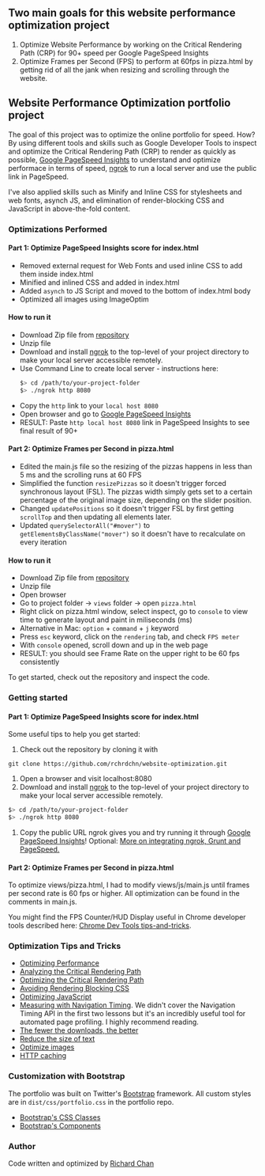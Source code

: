 ## Two main goals for this website performance optimization project

1) Optimize Website Performance by working on the Critical Rendering Path (CRP) for 90+ speed per Google PageSpeed Insights
2) Optimize Frames per Second (FPS) to perform at 60fps in pizza.html by getting rid of all the jank when resizing and scrolling through the website.

## Website Performance Optimization portfolio project

The goal of this project was to optimize the online portfolio for speed. How? By using different tools and skills such as Google Developer Tools to inspect and optimize the Critical Rendering Path (CRP) to render as quickly as possible, [Google PageSpeed Insights](https://developers.google.com/speed/pagespeed/insights/) to understand and optimize performace in terms of speed, [ngrok](https://ngrok.com/) to run a local server and use the public link in PageSpeed. 

I've also applied skills such as Minify and Inline CSS for stylesheets and web fonts, asynch JS, and elimination of render-blocking CSS and JavaScript in above-the-fold content.

### Optimizations Performed

#### Part 1: Optimize PageSpeed Insights score for index.html
* Removed external request for Web Fonts and used inline CSS to add them inside index.html
* Minified and inlined CSS and added in index.html
* Added `asynch` to JS Script and moved to the bottom of index.html body
* Optimized all images using ImageOptim
#### How to run it
* Download Zip file from [repository](https://github.com/rchrdchn/website-optimization)
* Unzip file
* Download and install [ngrok](https://ngrok.com/) to the top-level of your project directory to make your local server accessible remotely.
* Use Command Line to create local server - instructions here:
  ``` bash
  $> cd /path/to/your-project-folder
  $> ./ngrok http 8080
  ```
* Copy the `http` link to your `local host 8080`
* Open browser and go to [Google PageSpeed Insights](https://developers.google.com/speed/pagespeed/insights/)
* RESULT: Paste `http local host 8080` link in PageSpeed Insights to see final result of 90+

#### Part 2: Optimize Frames per Second in pizza.html
* Edited the main.js file so the resizing of the pizzas happens in less than 5 ms and the scrolling runs at 60 FPS
* Simplified the function `resizePizzas` so it doesn't trigger forced synchronous layout (FSL). The pizzas width simply gets set to a certain percentage of the original image size, depending on the slider position.
* Changed `updatePositions` so it doesn't trigger FSL by first getting `scrollTop` and then updating all elements later.
* Updated `querySelectorAll("#mover")` to `getElementsByClassName("mover")` so it doesn't have to recalculate on every iteration
#### How to run it
* Download Zip file from [repository](https://github.com/rchrdchn/website-optimization)
* Unzip file
* Open browser
* Go to project folder -> `views` folder -> open `pizza.html`
* Right click on pizza.html window, select inspect, go to `console` to view time to generate layout and paint in miliseconds (ms)
* Alternative in Mac: `option` + `command` + `j` keyword
* Press `esc` keyword, click on the `rendering` tab, and check `FPS meter`
* With `console` opened, scroll down and up in the web page
* RESULT: you should see Frame Rate on the upper right to be 60 fps consistently

To get started, check out the repository and inspect the code.

### Getting started

#### Part 1: Optimize PageSpeed Insights score for index.html

Some useful tips to help you get started:

1. Check out the repository by cloning it with

  ```git clone https://github.com/rchrdchn/website-optimization.git```

1. Open a browser and visit localhost:8080
1. Download and install [ngrok](https://ngrok.com/) to the top-level of your project directory to make your local server accessible remotely.

  ``` bash
  $> cd /path/to/your-project-folder
  $> ./ngrok http 8080
  ```

1. Copy the public URL ngrok gives you and try running it through [Google PageSpeed Insights](https://developers.google.com/speed/pagespeed/insights/)! Optional: [More on integrating ngrok, Grunt and PageSpeed.](http://www.jamescryer.com/2014/06/12/grunt-pagespeed-and-ngrok-locally-testing/)

#### Part 2: Optimize Frames per Second in pizza.html

To optimize views/pizza.html, I had to modify views/js/main.js until frames per second rate is 60 fps or higher. All optimization can be found in the comments in main.js. 

You might find the FPS Counter/HUD Display useful in Chrome developer tools described here: [Chrome Dev Tools tips-and-tricks](https://developer.chrome.com/devtools/docs/tips-and-tricks).

### Optimization Tips and Tricks
* [Optimizing Performance](https://developers.google.com/web/fundamentals/performance/ "web performance")
* [Analyzing the Critical Rendering Path](https://developers.google.com/web/fundamentals/performance/critical-rendering-path/analyzing-crp.html "analyzing crp")
* [Optimizing the Critical Rendering Path](https://developers.google.com/web/fundamentals/performance/critical-rendering-path/optimizing-critical-rendering-path.html "optimize the crp!")
* [Avoiding Rendering Blocking CSS](https://developers.google.com/web/fundamentals/performance/critical-rendering-path/render-blocking-css.html "render blocking css")
* [Optimizing JavaScript](https://developers.google.com/web/fundamentals/performance/critical-rendering-path/adding-interactivity-with-javascript.html "javascript")
* [Measuring with Navigation Timing](https://developers.google.com/web/fundamentals/performance/critical-rendering-path/measure-crp.html "nav timing api"). We didn't cover the Navigation Timing API in the first two lessons but it's an incredibly useful tool for automated page profiling. I highly recommend reading.
* <a href="https://developers.google.com/web/fundamentals/performance/optimizing-content-efficiency/eliminate-downloads.html">The fewer the downloads, the better</a>
* <a href="https://developers.google.com/web/fundamentals/performance/optimizing-content-efficiency/optimize-encoding-and-transfer.html">Reduce the size of text</a>
* <a href="https://developers.google.com/web/fundamentals/performance/optimizing-content-efficiency/image-optimization.html">Optimize images</a>
* <a href="https://developers.google.com/web/fundamentals/performance/optimizing-content-efficiency/http-caching.html">HTTP caching</a>

### Customization with Bootstrap
The portfolio was built on Twitter's <a href="http://getbootstrap.com/">Bootstrap</a> framework. All custom styles are in `dist/css/portfolio.css` in the portfolio repo.

* <a href="http://getbootstrap.com/css/">Bootstrap's CSS Classes</a>
* <a href="http://getbootstrap.com/components/">Bootstrap's Components</a>

### Author
Code written and optimized by [Richard Chan](http://richardchan.me/)